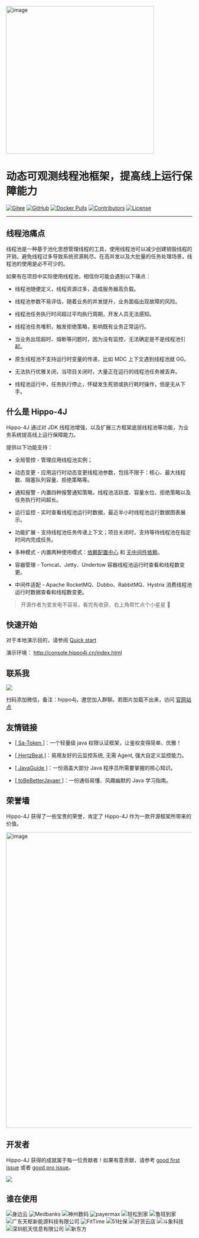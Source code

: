 <img align="center" width="400" alt="image" src="https://user-images.githubusercontent.com/77398366/181906454-b46f6a14-7c2c-4b8f-8b0a-40432521bed8.png">

# 动态可观测线程池框架，提高线上运行保障能力

[![Gitee](https://gitee.com/agentart/hippo4j/badge/star.svg?theme=gvp)](https://gitee.com/agentart/hippo4j) [![GitHub](https://img.shields.io/github/stars/opengoofy/hippo4j)](https://github.com/opengoofy/hippo4j) [![Docker Pulls](https://img.shields.io/docker/pulls/hippo4j/hippo4j-server.svg)](https://store.docker.com/community/images/hippo4j/hippo4j-server) [![Contributors](https://img.shields.io/github/contributors/opengoofy/hippo4j?color=3ba272)](https://github.com/opengoofy/hippo4j/graphs/contributors) [![License](https://img.shields.io/github/license/opengoofy/hippo4j?color=5470c6)](https://github.com/opengoofy/hippo4j/blob/develop/LICENSE)

-------

## 线程池痛点

线程池是一种基于池化思想管理线程的工具，使用线程池可以减少创建销毁线程的开销，避免线程过多导致系统资源耗尽。在高并发以及大批量的任务处理场景，线程池的使用是必不可少的。

如果有在项目中实际使用线程池，相信你可能会遇到以下痛点：

- 线程池随便定义，线程资源过多，造成服务器高负载。

- 线程池参数不易评估，随着业务的并发提升，业务面临出现故障的风险。
- 线程池任务执行时间超过平均执行周期，开发人员无法感知。
- 线程池任务堆积，触发拒绝策略，影响既有业务正常运行。
- 当业务出现超时、熔断等问题时，因为没有监控，无法确定是不是线程池引起。
- 原生线程池不支持运行时变量的传递，比如 MDC 上下文遇到线程池就 GG。
- 无法执行优雅关闭，当项目关闭时，大量正在运行的线程池任务被丢弃。
- 线程池运行中，任务执行停止，怀疑发生死锁或执行耗时操作，但是无从下手。

## 什么是 Hippo-4J

Hippo-4J 通过对 JDK 线程池增强，以及扩展三方框架底层线程池等功能，为业务系统提高线上运行保障能力。

提供以下功能支持：

- 全局管控 - 管理应用线程池实例；

- 动态变更 - 应用运行时动态变更线程池参数，包括不限于：核心、最大线程数、阻塞队列容量、拒绝策略等。
- 通知报警 - 内置四种报警通知策略，线程池活跃度、容量水位、拒绝策略以及任务执行时间超长。
- 运行监控 - 实时查看线程池运行时数据，最近半小时线程池运行数据图表展示。
- 功能扩展 - 支持线程池任务传递上下文；项目关闭时，支持等待线程池在指定时间内完成任务。
- 多种模式 - 内置两种使用模式：[依赖配置中心](https://hippo4j.cn/docs/user_docs/getting_started/config/hippo4j-config-start) 和 [无中间件依赖](https://hippo4j.cn/docs/user_docs/getting_started/server/hippo4j-server-start)。
- 容器管理 - Tomcat、Jetty、Undertow 容器线程池运行时查看和线程数变更。
- 中间件适配 - Apache RocketMQ、Dubbo、RabbitMQ、Hystrix 消费线程池运行时数据查看和线程数变更。

> 开源作者为爱发电不容易，看完有收获，右上角帮忙点个小星星 🤩

## 快速开始

对于本地演示目的，请参阅 [Quick start](https://hippo4j.cn/docs/user_docs/user_guide/quick-start)

演示环境： http://console.hippo4j.cn/index.html

## 联系我

![](https://user-images.githubusercontent.com/77398366/185774220-c11951f9-e130-4d60-8204-afb5c51d4401.png)

扫码添加微信，备注：hippo4j，邀您加入群聊。若图片加载不出来，访问 [官网站点](https://hippo4j.cn/docs/user_docs/other/group)

## 友情链接

- [[ Sa-Token ]](https://github.com/dromara/sa-token)：一个轻量级 java 权限认证框架，让鉴权变得简单、优雅！   

- [[ HertzBeat ]](https://github.com/dromara/hertzbeat)：易用友好的云监控系统, 无需 Agent, 强大自定义监控能力。   

- [[ JavaGuide ]](https://github.com/Snailclimb/JavaGuide)：一份涵盖大部分 Java 程序员所需要掌握的核心知识。

- [[ toBeBetterJavaer ]](https://github.com/itwanger/toBeBetterJavaer)：一份通俗易懂、风趣幽默的 Java 学习指南。

## 荣誉墙

Hippo-4J 获得了一些宝贵的荣誉，肯定了 Hippo-4J 作为一款开源框架所带来的价值。

<img align="center" width="800" alt="image" src="https://user-images.githubusercontent.com/77398366/187014905-b50bdc8b-ca0e-4137-9a02-1e6b06106191.jpg">

## 开发者

Hippo-4J 获得的成就属于每一位贡献者！如果有意贡献，请参考 [good first issue](https://github.com/opengoofy/hippo4j/issues?q=is%3Aissue+is%3Aopen+label%3A%22good+first+issue%22) 或者 [good pro issue](https://github.com/opengoofy/hippo4j/issues?q=is%3Aissue+is%3Aopen+label%3A%22good+pro+issue%22)。

<a href="https://github.com/opengoofy/hippo4j/graphs/contributors">
    <img src="https://contrib.rocks/image?repo=opengoofy/hippo4j" />
</a>

## 谁在使用

![身边云](https://user-images.githubusercontent.com/77398366/189787832-f51d475c-d758-40f2-9812-997637804e6f.png)
![Medbanks](https://user-images.githubusercontent.com/77398366/189787960-16f89af9-a615-4da3-8309-18d0793aed05.png)
![神州数码](https://user-images.githubusercontent.com/77398366/189786973-1a924f41-1558-4b03-acfd-49f279b99ce7.png)
![payermax](https://user-images.githubusercontent.com/77398366/189787071-ccfa45fa-31c0-4a39-9969-9d20d6948a7b.png)
![轻松到家](https://user-images.githubusercontent.com/77398366/189787144-fb6f7c4a-bdd8-4bdf-8ce1-c1e386c7aecd.png)
![鲁班到家](https://user-images.githubusercontent.com/77398366/189787219-09201124-8ac6-496e-b562-9b4eecc11806.png)
![广东天枢新能源科技有限公司](https://user-images.githubusercontent.com/77398366/189787263-d1998874-51ec-42ea-89d8-961cf1c2a557.png)
![FitTime](https://user-images.githubusercontent.com/77398366/189787924-c6f1835c-c81b-403b-a7ec-386c261766a9.png)
![51社保](https://user-images.githubusercontent.com/77398366/189787481-b9eae343-8310-4333-b385-b68e224d1438.png)
![好货云店](https://user-images.githubusercontent.com/77398366/189787520-7ea68573-2232-4ba5-bedc-94754884c75c.png)
![斗象科技](https://user-images.githubusercontent.com/77398366/189788405-ea93d8f0-3c17-49e0-bd96-8fc259d0eb89.png)
![深圳航天信息有限公司](https://user-images.githubusercontent.com/77398366/189787780-7815f0c0-8478-4403-99ec-27fe07537b99.png)
![新东方](https://user-images.githubusercontent.com/77398366/189787802-2bb240bd-307f-4e8d-aaa5-ff71e0d46acc.png)
